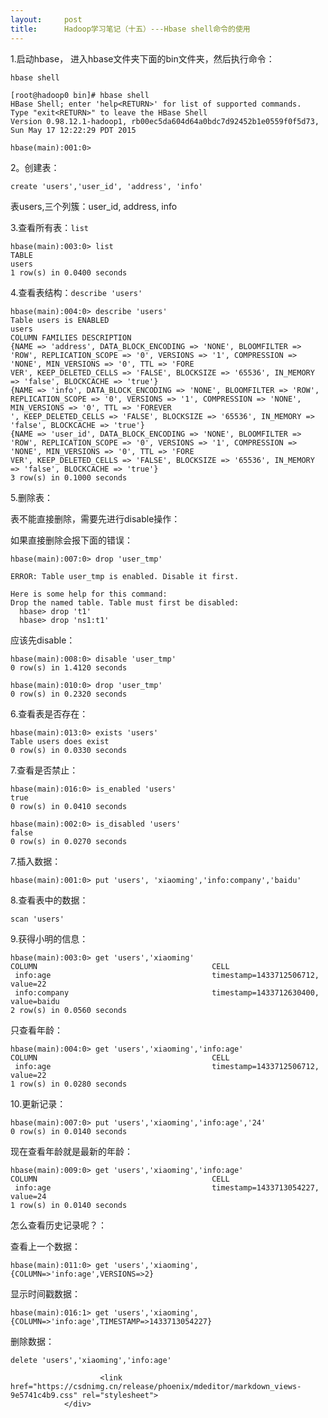 ```yaml
---
layout:     post
title:      Hadoop学习笔记（十五）---Hbase shell命令的使用
---
```

<div id="article_content" class="article_content clearfix csdn-tracking-statistics" data-pid="blog" data-mod="popu_307" data-dsm="post">
								            <div id="content_views" class="markdown_views prism-atom-one-dark">
							<!-- flowchart 箭头图标 勿删 -->
							<svg xmlns="http://www.w3.org/2000/svg" style="display: none;"><path stroke-linecap="round" d="M5,0 0,2.5 5,5z" id="raphael-marker-block" style="-webkit-tap-highlight-color: rgba(0, 0, 0, 0);"></path></svg>
							<p>1.启动hbase， 进入hbase文件夹下面的bin文件夹，然后执行命令：</p>

<pre class="prettyprint"><code class=" hljs livecodeserver">hbase <span class="hljs-built_in">shell</span></code></pre>



<pre class="prettyprint"><code class=" hljs vhdl">[root@hadoop0 bin]# hbase shell
HBase Shell; enter <span class="hljs-attribute">'help</span>&lt;<span class="hljs-keyword">RETURN</span>&gt;' <span class="hljs-keyword">for</span> list <span class="hljs-keyword">of</span> supported commands.
<span class="hljs-keyword">Type</span> <span class="hljs-string">"exit&lt;RETURN&gt;"</span> <span class="hljs-keyword">to</span> leave the HBase Shell
Version <span class="hljs-number">0.98</span><span class="hljs-number">.12</span><span class="hljs-number">.1</span>-hadoop1, rb00ec5da604d64a0bdc7d92452b1e0559f0f5d73, Sun May <span class="hljs-number">17</span> <span class="hljs-number">12</span>:<span class="hljs-number">22</span>:<span class="hljs-number">29</span> PDT <span class="hljs-number">2015</span>

hbase(main):<span class="hljs-number">001</span>:<span class="hljs-number">0</span>&gt; </code></pre>

<p>2。创建表：</p>



<pre class="prettyprint"><code class=" hljs sql"><span class="hljs-operator"><span class="hljs-keyword">create</span> <span class="hljs-string">'users'</span>,<span class="hljs-string">'user_id'</span>, <span class="hljs-string">'address'</span>, <span class="hljs-string">'info'</span></span></code></pre>

<p>表users,三个列簇：user_id, address, info</p>

<p>3.查看所有表：<code>list</code></p>

<pre class="prettyprint"><code class=" hljs css"><span class="hljs-tag">hbase</span>(<span class="hljs-tag">main</span>)<span class="hljs-pseudo">:003</span><span class="hljs-pseudo">:0</span>&gt; <span class="hljs-tag">list</span>
<span class="hljs-tag">TABLE</span>                                                                                                                                                                       
<span class="hljs-tag">users</span>                                                                                                                                                                       
1 <span class="hljs-tag">row</span>(<span class="hljs-tag">s</span>) <span class="hljs-tag">in</span> 0<span class="hljs-class">.0400</span> <span class="hljs-tag">seconds</span></code></pre>

<p>4.查看表结构：<code>describe 'users'</code></p>

<pre class="prettyprint"><code class=" hljs coffeescript">hbase(main):<span class="hljs-number">004</span>:<span class="hljs-number">0</span>&gt; describe <span class="hljs-string">'users'</span>
Table users <span class="hljs-keyword">is</span> ENABLED                                                                                                                                                      
users                                                                                                                                                                       
COLUMN FAMILIES DESCRIPTION                                                                                                                                                 
{NAME<span class="hljs-function"> =&gt;</span> <span class="hljs-string">'address'</span>, DATA_BLOCK_ENCODING<span class="hljs-function"> =&gt;</span> <span class="hljs-string">'NONE'</span>, BLOOMFILTER<span class="hljs-function"> =&gt;</span> <span class="hljs-string">'ROW'</span>, REPLICATION_SCOPE<span class="hljs-function"> =&gt;</span> <span class="hljs-string">'0'</span>, VERSIONS<span class="hljs-function"> =&gt;</span> <span class="hljs-string">'1'</span>, COMPRESSION<span class="hljs-function"> =&gt;</span> <span class="hljs-string">'NONE'</span>, MIN_VERSIONS<span class="hljs-function"> =&gt;</span> <span class="hljs-string">'0'</span>, TTL<span class="hljs-function"> =&gt;</span> <span class="hljs-string">'FORE
VER'</span>, KEEP_DELETED_CELLS<span class="hljs-function"> =&gt;</span> <span class="hljs-string">'FALSE'</span>, BLOCKSIZE<span class="hljs-function"> =&gt;</span> <span class="hljs-string">'65536'</span>, IN_MEMORY<span class="hljs-function"> =&gt;</span> <span class="hljs-string">'false'</span>, BLOCKCACHE<span class="hljs-function"> =&gt;</span> <span class="hljs-string">'true'</span>}                                                                      
{NAME<span class="hljs-function"> =&gt;</span> <span class="hljs-string">'info'</span>, DATA_BLOCK_ENCODING<span class="hljs-function"> =&gt;</span> <span class="hljs-string">'NONE'</span>, BLOOMFILTER<span class="hljs-function"> =&gt;</span> <span class="hljs-string">'ROW'</span>, REPLICATION_SCOPE<span class="hljs-function"> =&gt;</span> <span class="hljs-string">'0'</span>, VERSIONS<span class="hljs-function"> =&gt;</span> <span class="hljs-string">'1'</span>, COMPRESSION<span class="hljs-function"> =&gt;</span> <span class="hljs-string">'NONE'</span>, MIN_VERSIONS<span class="hljs-function"> =&gt;</span> <span class="hljs-string">'0'</span>, TTL<span class="hljs-function"> =&gt;</span> <span class="hljs-string">'FOREVER
'</span>, KEEP_DELETED_CELLS<span class="hljs-function"> =&gt;</span> <span class="hljs-string">'FALSE'</span>, BLOCKSIZE<span class="hljs-function"> =&gt;</span> <span class="hljs-string">'65536'</span>, IN_MEMORY<span class="hljs-function"> =&gt;</span> <span class="hljs-string">'false'</span>, BLOCKCACHE<span class="hljs-function"> =&gt;</span> <span class="hljs-string">'true'</span>}                                                                         
{NAME<span class="hljs-function"> =&gt;</span> <span class="hljs-string">'user_id'</span>, DATA_BLOCK_ENCODING<span class="hljs-function"> =&gt;</span> <span class="hljs-string">'NONE'</span>, BLOOMFILTER<span class="hljs-function"> =&gt;</span> <span class="hljs-string">'ROW'</span>, REPLICATION_SCOPE<span class="hljs-function"> =&gt;</span> <span class="hljs-string">'0'</span>, VERSIONS<span class="hljs-function"> =&gt;</span> <span class="hljs-string">'1'</span>, COMPRESSION<span class="hljs-function"> =&gt;</span> <span class="hljs-string">'NONE'</span>, MIN_VERSIONS<span class="hljs-function"> =&gt;</span> <span class="hljs-string">'0'</span>, TTL<span class="hljs-function"> =&gt;</span> <span class="hljs-string">'FORE
VER'</span>, KEEP_DELETED_CELLS<span class="hljs-function"> =&gt;</span> <span class="hljs-string">'FALSE'</span>, BLOCKSIZE<span class="hljs-function"> =&gt;</span> <span class="hljs-string">'65536'</span>, IN_MEMORY<span class="hljs-function"> =&gt;</span> <span class="hljs-string">'false'</span>, BLOCKCACHE<span class="hljs-function"> =&gt;</span> <span class="hljs-string">'true'</span>}                                                                      
<span class="hljs-number">3</span> row(s) <span class="hljs-keyword">in</span> <span class="hljs-number">0.1000</span> seconds</code></pre>

<p>5.删除表：</p>

<p>表不能直接删除，需要先进行disable操作：</p>

<p>如果直接删除会报下面的错误：</p>

<pre class="prettyprint"><code class=" hljs livecodeserver">hbase(main):<span class="hljs-number">007</span>:<span class="hljs-number">0</span>&gt; drop <span class="hljs-string">'user_tmp'</span>

ERROR: Table user_tmp is enabled. Disable <span class="hljs-keyword">it</span> <span class="hljs-keyword">first</span>.

Here is some help <span class="hljs-keyword">for</span> this <span class="hljs-command"><span class="hljs-keyword">command</span>:</span>
Drop <span class="hljs-operator">the</span> named table. Table must <span class="hljs-keyword">first</span> be disabled:
  hbase&gt; drop <span class="hljs-string">'t1'</span>
  hbase&gt; drop <span class="hljs-string">'ns1:t1'</span></code></pre>

<p>应该先disable：</p>

<pre class="prettyprint"><code class=" hljs livecodeserver">hbase(main):<span class="hljs-number">008</span>:<span class="hljs-number">0</span>&gt; disable <span class="hljs-string">'user_tmp'</span>
<span class="hljs-number">0</span> row(s) <span class="hljs-operator">in</span> <span class="hljs-number">1.4120</span> <span class="hljs-built_in">seconds</span></code></pre>

<pre class="prettyprint"><code class=" hljs livecodeserver">hbase(main):<span class="hljs-number">010</span>:<span class="hljs-number">0</span>&gt; drop <span class="hljs-string">'user_tmp'</span>
<span class="hljs-number">0</span> row(s) <span class="hljs-operator">in</span> <span class="hljs-number">0.2320</span> <span class="hljs-built_in">seconds</span></code></pre>

<p>6.查看表是否存在：</p>

<pre class="prettyprint"><code class=" hljs livecodeserver">hbase(main):<span class="hljs-number">013</span>:<span class="hljs-number">0</span>&gt; exists <span class="hljs-string">'users'</span>
Table users does exist                                                                                                                                                      
<span class="hljs-number">0</span> row(s) <span class="hljs-operator">in</span> <span class="hljs-number">0.0330</span> <span class="hljs-built_in">seconds</span></code></pre>

<p>7.查看是否禁止：</p>

<pre class="prettyprint"><code class=" hljs livecodeserver">hbase(main):<span class="hljs-number">016</span>:<span class="hljs-number">0</span>&gt; is_enabled <span class="hljs-string">'users'</span>
<span class="hljs-constant">true</span>                                                                                                                                                                        
<span class="hljs-number">0</span> row(s) <span class="hljs-operator">in</span> <span class="hljs-number">0.0410</span> <span class="hljs-built_in">seconds</span></code></pre>



<pre class="prettyprint"><code class=" hljs livecodeserver">hbase(main):<span class="hljs-number">002</span>:<span class="hljs-number">0</span>&gt; is_disabled <span class="hljs-string">'users'</span>
<span class="hljs-constant">false</span>                                                                                                                                                                       
<span class="hljs-number">0</span> row(s) <span class="hljs-operator">in</span> <span class="hljs-number">0.0270</span> <span class="hljs-built_in">seconds</span></code></pre>

<p>7.插入数据：</p>



<pre class="prettyprint"><code class=" hljs livecodeserver">hbase(main):<span class="hljs-number">001</span>:<span class="hljs-number">0</span>&gt; <span class="hljs-built_in">put</span> <span class="hljs-string">'users'</span>, <span class="hljs-string">'xiaoming'</span>,<span class="hljs-string">'info:company'</span>,<span class="hljs-string">'baidu'</span></code></pre>

<p>8.查看表中的数据：</p>

<pre class="prettyprint"><code class=" hljs bash">scan <span class="hljs-string">'users'</span></code></pre>

<p>9.获得小明的信息：</p>

<pre class="prettyprint"><code class=" hljs livecodeserver">hbase(main):<span class="hljs-number">003</span>:<span class="hljs-number">0</span>&gt; <span class="hljs-built_in">get</span> <span class="hljs-string">'users'</span>,<span class="hljs-string">'xiaoming'</span>
COLUMN                                       CELL                                                                                                                           
 info:age                                    timestamp=<span class="hljs-number">1433712506712</span>, <span class="hljs-built_in">value</span>=<span class="hljs-number">22</span>                                                                                              
 info:company                                timestamp=<span class="hljs-number">1433712630400</span>, <span class="hljs-built_in">value</span>=baidu                                                                                           
<span class="hljs-number">2</span> row(s) <span class="hljs-operator">in</span> <span class="hljs-number">0.0560</span> <span class="hljs-built_in">seconds</span></code></pre>

<p>只查看年龄：</p>

<pre class="prettyprint"><code class=" hljs livecodeserver">hbase(main):<span class="hljs-number">004</span>:<span class="hljs-number">0</span>&gt; <span class="hljs-built_in">get</span> <span class="hljs-string">'users'</span>,<span class="hljs-string">'xiaoming'</span>,<span class="hljs-string">'info:age'</span>
COLUMN                                       CELL                                                                                                                           
 info:age                                    timestamp=<span class="hljs-number">1433712506712</span>, <span class="hljs-built_in">value</span>=<span class="hljs-number">22</span>                                                                                              
<span class="hljs-number">1</span> row(s) <span class="hljs-operator">in</span> <span class="hljs-number">0.0280</span> <span class="hljs-built_in">seconds</span></code></pre>

<p>10.更新记录：</p>

<pre class="prettyprint"><code class=" hljs livecodeserver">hbase(main):<span class="hljs-number">007</span>:<span class="hljs-number">0</span>&gt; <span class="hljs-built_in">put</span> <span class="hljs-string">'users'</span>,<span class="hljs-string">'xiaoming'</span>,<span class="hljs-string">'info:age'</span>,<span class="hljs-string">'24'</span>
<span class="hljs-number">0</span> row(s) <span class="hljs-operator">in</span> <span class="hljs-number">0.0140</span> <span class="hljs-built_in">seconds</span></code></pre>

<p>现在查看年龄就是最新的年龄：</p>



<pre class="prettyprint"><code class=" hljs livecodeserver">hbase(main):<span class="hljs-number">009</span>:<span class="hljs-number">0</span>&gt; <span class="hljs-built_in">get</span> <span class="hljs-string">'users'</span>,<span class="hljs-string">'xiaoming'</span>,<span class="hljs-string">'info:age'</span>
COLUMN                                       CELL                                                                                                                           
 info:age                                    timestamp=<span class="hljs-number">1433713054227</span>, <span class="hljs-built_in">value</span>=<span class="hljs-number">24</span>                                                                                              
<span class="hljs-number">1</span> row(s) <span class="hljs-operator">in</span> <span class="hljs-number">0.0140</span> <span class="hljs-built_in">seconds</span></code></pre>

<p>怎么查看历史记录呢？：</p>

<p>查看上一个数据：</p>



<pre class="prettyprint"><code class=" hljs php">hbase(main):<span class="hljs-number">011</span>:<span class="hljs-number">0</span>&gt; get <span class="hljs-string">'users'</span>,<span class="hljs-string">'xiaoming'</span>,{COLUMN=&gt;<span class="hljs-string">'info:age'</span>,VERSIONS=&gt;<span class="hljs-number">2</span>}</code></pre>

<p>显示时间戳数据：</p>



<pre class="prettyprint"><code class=" hljs php">hbase(main):<span class="hljs-number">016</span>:<span class="hljs-number">1</span>&gt; get <span class="hljs-string">'users'</span>,<span class="hljs-string">'xiaoming'</span>,{COLUMN=&gt;<span class="hljs-string">'info:age'</span>,TIMESTAMP=&gt;<span class="hljs-number">1433713054227</span>}</code></pre>

<p>删除数据：</p>



<pre class="prettyprint"><code class=" hljs javascript"><span class="hljs-keyword">delete</span> <span class="hljs-string">'users'</span>,<span class="hljs-string">'xiaoming'</span>,<span class="hljs-string">'info:age'</span></code></pre>            </div>
						<link href="https://csdnimg.cn/release/phoenix/mdeditor/markdown_views-9e5741c4b9.css" rel="stylesheet">
                </div>